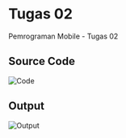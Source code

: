 # Tugas 02

Pemrograman Mobile - Tugas 02

## Source Code
![Code](https://cdn.discordapp.com/attachments/761576416751255562/960190968789893200/unknown.png)

## Output
![Output](https://cdn.discordapp.com/attachments/761576416751255562/960188959613419540/unknown.png)